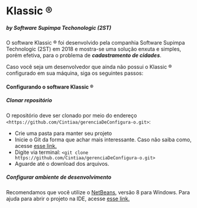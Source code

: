 # Klassic ®

##### by Software Supimpa Techonologic (2ST)

O software Klassic ® foi desenvolvido pela companhia Software Supimpa Technologic (2ST) em 2018 e mostra-se uma solução enxuta e simples, porém efetiva, para o problema de _**cadastramento de cidades**_.

Caso você seja um desenvolvedor que ainda não possui o Klassic ® configurado em sua máquina, siga os seguintes passos:

#### Configurando o software Klassic ®

##### Clonar repositório

O repositório deve ser clonado por meio do endereço `<https://github.com/Cintiaa/gerenciaDeConfigura-o.git>`:

* Crie uma pasta para manter seu projeto
* Inicie o Git da forma que achar mais interessante. Caso não saiba como, acesse [esse link.](http://gabsferreira.com/instalando-o-git-e-configurando-github/)
* Digite via terminal: `<git clone https://github.com/Cintiaa/gerenciaDeConfigura-o.git>`
* Aguarde até o download dos arquivos.

##### Configurar ambiente de desenvolvimento

Recomendamos que você utilize o [NetBeans](https://netbeans.org/downloads/), versão 8 para Windows. Para ajuda para abrir o projeto na IDE, acesse [esse link.](https://netbeans.org/kb/73/java/project-setup_pt_BR.html)


